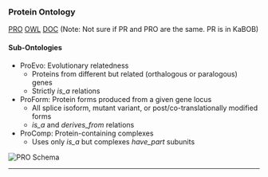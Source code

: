 ### Protein Ontology <a name="protein-ontology" />
[PRO][PRO] [OWL][PR-OWL] [DOC][PRO-DOC]
(Note: Not sure if PR and PRO are the same. PR is in KaBOB)

#### Sub-Ontologies
* ProEvo: Evolutionary relatedness
    * Proteins from different but related (orthalogous or paralogous) genes
    * Strictly *is_a* relations
* ProForm: Protein forms produced from a given gene locus
    * All splice isoform, mutant variant, or post/co-translationally modified forms
    * *is_a* and *derives_from* relations
* ProComp: Protein-containing complexes
    * Uses only *is_a* but complexes *have_part* subunits

![PRO Schema](https://www.ncbi.nlm.nih.gov/pmc/articles/PMC3013777/bin/gkq907f1.jpg)

***

[PRO]: https://pir.georgetown.edu/pro/pro.shtml
[PR-OWL]: http://purl.obolibrary.org/obo/pr.owl
[PRO-DOC]: https://www.ncbi.nlm.nih.gov/pmc/articles/PMC3013777/

